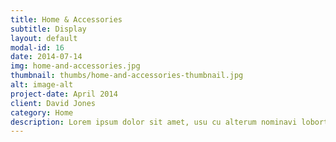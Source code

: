 ```yaml
---
title: Home & Accessories
subtitle: Display
layout: default
modal-id: 16
date: 2014-07-14
img: home-and-accessories.jpg
thumbnail: thumbs/home-and-accessories-thumbnail.jpg
alt: image-alt
project-date: April 2014
client: David Jones
category: Home
description: Lorem ipsum dolor sit amet, usu cu alterum nominavi lobortis.
---
```

